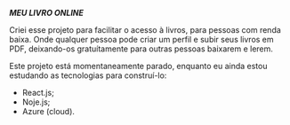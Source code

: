 ***MEU LIVRO ONLINE***

Criei esse projeto para facilitar o acesso à livros, para pessoas com renda baixa. Onde qualquer pessoa pode criar um perfil e subir seus livros em PDF, deixando-os gratuítamente para outras pessoas baixarem e lerem.

Este projeto está momentaneamente parado, enquanto eu ainda estou estudando as tecnologias para construí-lo: 
- React.js;
- Noje.js;
- Azure (cloud).

  
